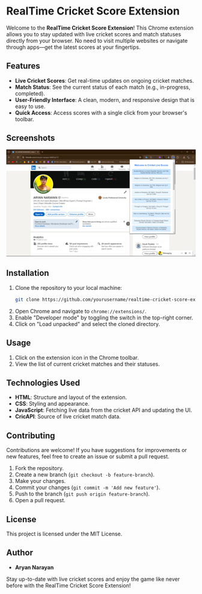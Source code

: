 # RealTime Cricket Score Extension

Welcome to the **RealTime Cricket Score Extension**! This Chrome extension allows you to stay updated with live cricket scores and match statuses directly from your browser. No need to visit multiple websites or navigate through apps—get the latest scores at your fingertips.

## Features

- **Live Cricket Scores**: Get real-time updates on ongoing cricket matches.
- **Match Status**: See the current status of each match (e.g., in-progress, completed).
- **User-Friendly Interface**: A clean, modern, and responsive design that is easy to use.
- **Quick Access**: Access scores with a single click from your browser's toolbar.

## Screenshots

![Extension Screenshot](Extension_ScreenShot.png)

## Installation

1. Clone the repository to your local machine:
    ```bash
    git clone https://github.com/yourusername/realtime-cricket-score-extension.git
    ```
2. Open Chrome and navigate to `chrome://extensions/`.
3. Enable "Developer mode" by toggling the switch in the top-right corner.
4. Click on "Load unpacked" and select the cloned directory.

## Usage

1. Click on the extension icon in the Chrome toolbar.
2. View the list of current cricket matches and their statuses.

## Technologies Used

- **HTML**: Structure and layout of the extension.
- **CSS**: Styling and appearance.
- **JavaScript**: Fetching live data from the cricket API and updating the UI.
- **CricAPI**: Source of live cricket match data.

## Contributing

Contributions are welcome! If you have suggestions for improvements or new features, feel free to create an issue or submit a pull request.

1. Fork the repository.
2. Create a new branch (`git checkout -b feature-branch`).
3. Make your changes.
4. Commit your changes (`git commit -m 'Add new feature'`).
5. Push to the branch (`git push origin feature-branch`).
6. Open a pull request.

## License

This project is licensed under the MIT License.

## Author

- **Aryan Narayan**

Stay up-to-date with live cricket scores and enjoy the game like never before with the RealTime Cricket Score Extension!
